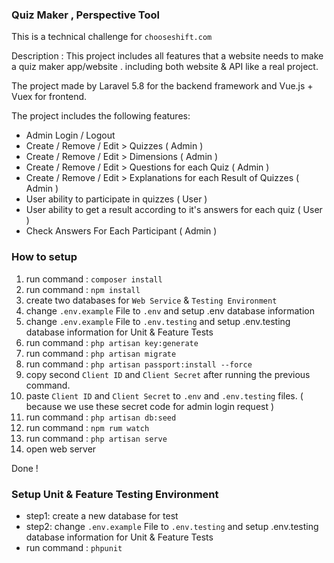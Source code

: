 ### Quiz Maker , Perspective Tool
This is a technical challenge for `chooseshift.com`

Description : This project includes all features that a website needs to make a quiz maker app/website . including both website & API like a real project.

The project made by Laravel 5.8 for the backend framework and Vue.js + Vuex for frontend.

The project includes the following features:

- Admin Login / Logout
- Create / Remove / Edit > Quizzes ( Admin )
- Create / Remove / Edit > Dimensions ( Admin )
- Create / Remove / Edit > Questions for each Quiz ( Admin )
- Create / Remove / Edit > Explanations for each Result of Quizzes ( Admin )
- User ability to participate in quizzes ( User )
- User ability to get a result according to it's answers for each quiz ( User )
- Check Answers For Each Participant ( Admin )

### How to setup
1. run command : `composer install`
2. run command : `npm install`
3. create two databases for `Web Service` & `Testing Environment`
4. change `.env.example` File to `.env` and setup .env database information
5. change `.env.example` File to `.env.testing` and setup .env.testing database information for Unit & Feature Tests
6. run command : `php artisan key:generate`
7. run command : `php artisan migrate`
8. run command : `php artisan passport:install --force`
9. copy second `Client ID` and `Client Secret` after running the previous command.
10. paste `Client ID` and `Client Secret` to `.env` and `.env.testing` files. ( because we use these secret code for admin login request )
11. run command : `php artisan db:seed`
12. run command : `npm rum watch`
13. run command : `php artisan serve`
14. open web server 

Done !

### Setup Unit & Feature Testing Environment

- step1: create a new database for test
- step2: change `.env.example` File to `.env.testing` and setup .env.testing database information for Unit & Feature Tests
- run command :  `phpunit`
